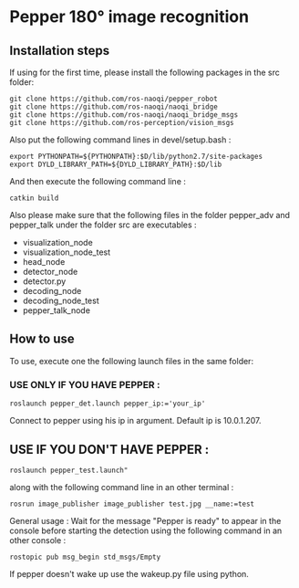 # Pepper 180° image recognition
## Installation steps
If using for the first time, please install the following packages in the src folder:

    git clone https://github.com/ros-naoqi/pepper_robot
    git clone https://github.com/ros-naoqi/naoqi_bridge
    git clone https://github.com/ros-naoqi/naoqi_bridge_msgs
    git clone https://github.com/ros-perception/vision_msgs

Also put the following command lines in devel/setup.bash :

    export PYTHONPATH=${PYTHONPATH}:$D/lib/python2.7/site-packages
    export DYLD_LIBRARY_PATH=${DYLD_LIBRARY_PATH}:$D/lib

And then execute the following command line : 

    catkin build

Also please make sure that the following files in the folder pepper_adv and pepper_talk under the folder src are executables : 
- visualization_node
- visualization_node_test
- head_node
- detector_node
- detector.py
- decoding_node
- decoding_node_test
- pepper_talk_node

## How to use
To use, execute one the following launch files in the same folder:

### USE ONLY IF YOU HAVE PEPPER : 

    roslaunch pepper_det.launch pepper_ip:='your_ip'
Connect to pepper using his ip in argument. Default ip is 10.0.1.207.

## USE IF YOU DON'T HAVE PEPPER : 

    roslaunch pepper_test.launch"

along with the following command line in an other terminal :

    rosrun image_publisher image_publisher test.jpg __name:=test

General usage : Wait for the message "Pepper is ready" to appear in the console before starting the detection using the following command in an other console :

    rostopic pub msg_begin std_msgs/Empty

If pepper doesn't wake up use the wakeup.py file using python.

